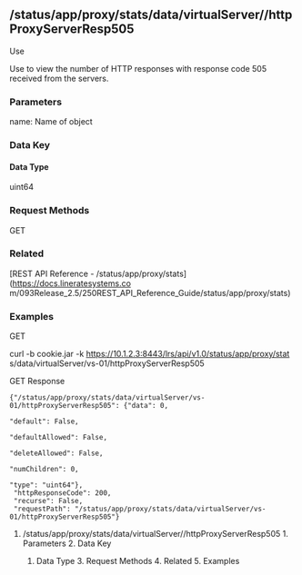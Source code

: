 ## /status/app/proxy/stats/data/virtualServer/<name>/httpProxyServerResp505

Use

Use to view the number of HTTP responses with response code 505 received from
the servers.

### Parameters

name: Name of object

### Data Key

#### Data Type

uint64

### Request Methods

GET

### Related

[REST API Reference - /status/app/proxy/stats](https://docs.lineratesystems.co
m/093Release_2.5/250REST_API_Reference_Guide/status/app/proxy/stats)

### Examples

GET

curl -b cookie.jar -k https://10.1.2.3:8443/lrs/api/v1.0/status/app/proxy/stat
s/data/virtualServer/vs-01/httpProxyServerResp505

GET Response

    
    {"/status/app/proxy/stats/data/virtualServer/vs-01/httpProxyServerResp505": {"data": 0,
                                                                               "default": False,
                                                                               "defaultAllowed": False,
                                                                               "deleteAllowed": False,
                                                                               "numChildren": 0,
                                                                               "type": "uint64"},
     "httpResponseCode": 200,
     "recurse": False,
     "requestPath": "/status/app/proxy/stats/data/virtualServer/vs-01/httpProxyServerResp505"}
    

  1. /status/app/proxy/stats/data/virtualServer/<name>/httpProxyServerResp505
    1. Parameters
    2. Data Key
      1. Data Type
    3. Request Methods
    4. Related
    5. Examples

